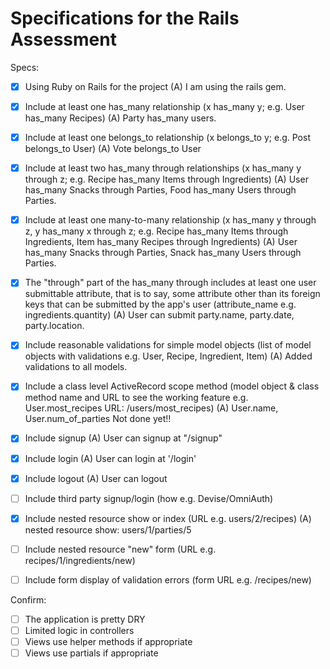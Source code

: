 # Specifications for the Rails Assessment

Specs:
- [x] Using Ruby on Rails for the project 
		(A) I am using the rails gem.

- [x] Include at least one has_many relationship (x has_many y; e.g. User has_many Recipes) 
		(A) Party has_many users.

- [x] Include at least one belongs_to relationship (x belongs_to y; e.g. Post belongs_to User)
		(A) Vote belongs_to User

- [x] Include at least two has_many through relationships (x has_many y through z; e.g. Recipe has_many Items through Ingredients)
		(A) User has_many Snacks through Parties, Food has_many Users through Parties.

- [x] Include at least one many-to-many relationship (x has_many y through z, y has_many x through z; e.g. Recipe has_many Items through Ingredients, Item has_many Recipes through Ingredients)
		(A) User has_many Snacks through Parties, Snack has_many Users through Parties.

- [x] The "through" part of the has_many through includes at least one user submittable attribute, that is to say, some attribute other than its foreign keys that can be submitted by the app's user (attribute_name e.g. ingredients.quantity)
		(A) User can submit party.name, party.date, party.location.
		
- [x] Include reasonable validations for simple model objects (list of model objects with validations e.g. User, Recipe, Ingredient, Item)
		(A) Added validations to all models.

- [x] Include a class level ActiveRecord scope method (model object & class method name and URL to see the working feature e.g. User.most_recipes URL: /users/most_recipes)
	(A) User.name, User.num_of_parties
	Not done yet!!

- [x] Include signup
	(A) User can signup at "/signup"

- [x] Include login
	(A) User can login at '/login'

- [x] Include logout
	(A) User can logout
	
- [ ] Include third party signup/login (how e.g. Devise/OmniAuth)


- [x] Include nested resource show or index (URL e.g. users/2/recipes)
	(A) nested resource show: users/1/parties/5

- [ ] Include nested resource "new" form (URL e.g. recipes/1/ingredients/new)


- [ ] Include form display of validation errors (form URL e.g. /recipes/new)

Confirm:
- [ ] The application is pretty DRY
- [ ] Limited logic in controllers
- [ ] Views use helper methods if appropriate
- [ ] Views use partials if appropriate